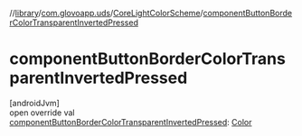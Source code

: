 //[library](../../../index.md)/[com.glovoapp.uds](../index.md)/[CoreLightColorScheme](index.md)/[componentButtonBorderColorTransparentInvertedPressed](component-button-border-color-transparent-inverted-pressed.md)

# componentButtonBorderColorTransparentInvertedPressed

[androidJvm]\
open override val [componentButtonBorderColorTransparentInvertedPressed](component-button-border-color-transparent-inverted-pressed.md): [Color](https://developer.android.com/reference/kotlin/androidx/compose/ui/graphics/Color.html)
